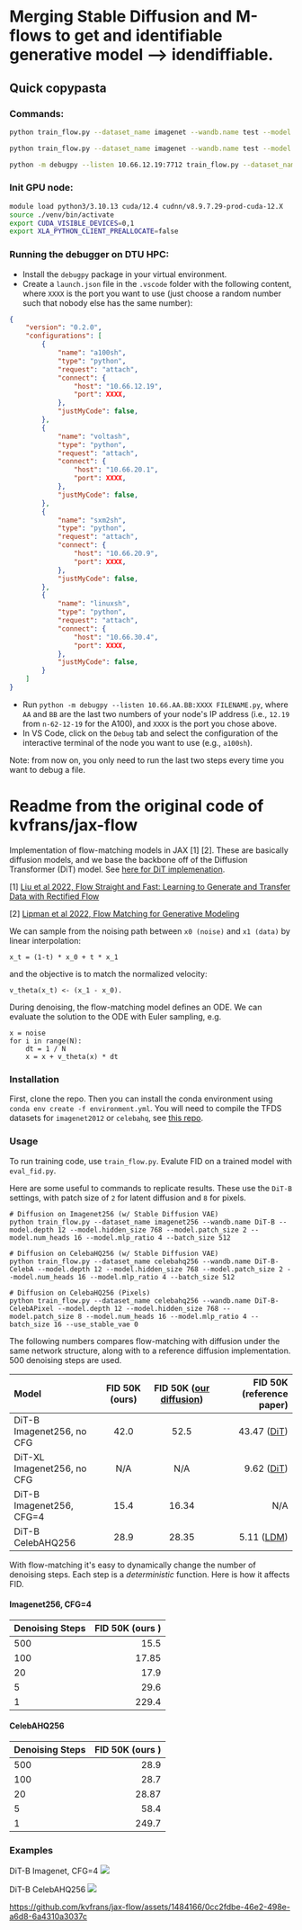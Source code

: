 # Merging Stable Diffusion and M-flows to get and identifiable generative model --> idendiffiable.

## Quick copypasta

### Commands:

```bash
python train_flow.py --dataset_name imagenet --wandb.name test --model.depth 12 --model.hidden_size 768 --model.patch_size 8 --model.num_heads 16 --model.mlp_ratio 4 --batch_size 8 --use_stable_vae 0

python train_flow.py --dataset_name imagenet --wandb.name test --model.depth 12 --model.hidden_size 768 --model.patch_size 2 --model.num_heads 8 --model.mlp_ratio 4 --batch_size 64 --use_stable_vae 1

python -m debugpy --listen 10.66.12.19:7712 train_flow.py --dataset_name imagenet --wandb.name test --model.depth 2 --model.hidden_size 128 --model.patch_size 2 --model.num_heads 16 --model.mlp_ratio 4 --batch_size 2 --use_stable_vae 0
```


### Init GPU node:

```bash
module load python3/3.10.13 cuda/12.4 cudnn/v8.9.7.29-prod-cuda-12.X
source ./venv/bin/activate
export CUDA_VISIBLE_DEVICES=0,1
export XLA_PYTHON_CLIENT_PREALLOCATE=false
```

### Running the debugger on DTU HPC:

- Install the `debugpy` package in your virtual environment.
- Create a `launch.json` file in the `.vscode` folder with the following content, where `XXXX` is the port you want to use (just choose a random number such that nobody else has the same number): 
```json
{
    "version": "0.2.0",
    "configurations": [
        {
            "name": "a100sh",
            "type": "python",
            "request": "attach",
            "connect": {
                "host": "10.66.12.19",
                "port": XXXX,
            },
            "justMyCode": false,
        },
        {
            "name": "voltash",
            "type": "python",
            "request": "attach",
            "connect": {
                "host": "10.66.20.1",
                "port": XXXX,
            },
            "justMyCode": false,
        },
        {
            "name": "sxm2sh",
            "type": "python",
            "request": "attach",
            "connect": {
                "host": "10.66.20.9",
                "port": XXXX,
            },
            "justMyCode": false,
        },
        {
            "name": "linuxsh",
            "type": "python",
            "request": "attach",
            "connect": {
                "host": "10.66.30.4",
                "port": XXXX,
            },
            "justMyCode": false,
        }
    ]
}
```
- Run `python -m debugpy --listen 10.66.AA.BB:XXXX FILENAME.py`, where `AA` and `BB` are the last two numbers of your node's IP address (i.e., `12.19` from `n-62-12-19` for the A100), and `XXXX` is the port you chose above.
- In VS Code, click on the `Debug` tab and select the configuration of the interactive terminal of the node you want to use (e.g., `a100sh`).

Note: from now on, you only need to run the last two steps every time you want to debug a file.

# Readme from the original code of kvfrans/jax-flow
Implementation of flow-matching models in JAX [1] [2]. These are basically diffusion models, and we base the backbone off of the Diffusion Transformer (DiT) model. See [here for DiT implemenation](https://github.com/kvfrans/jax-diffusion-transformer).

[1] [Liu et al 2022, Flow Straight and Fast: Learning to Generate and Transfer Data with Rectified Flow](https://arxiv.org/abs/2209.03003)

[2] [Lipman et al 2022, Flow Matching for Generative Modeling](https://arxiv.org/abs/2210.02747)

We can sample from the noising path between `x0 (noise)` and `x1 (data)` by linear interpolation:
```
x_t = (1-t) * x_0 + t * x_1
```
and the objective is to match the normalized velocity:
```
v_theta(x_t) <- (x_1 - x_0).
```
During denoising, the flow-matching model defines an ODE. We can evaluate the solution to the ODE with Euler sampling, e.g. 
```
x = noise
for i in range(N):
    dt = 1 / N
    x = x + v_theta(x) * dt
```

### Installation
First, clone the repo. Then you can install the conda environment using `conda env create -f environment.yml`. You will need to compile the TFDS datasets for `imagenet2012` or `celebahq`, see [this repo](https://github.com/kvfrans/tfds_builders).

### Usage
To run training code, use `train_flow.py`. Evalute FID on a trained model with `eval_fid.py`.

Here are some useful to commands to replicate results. These use the `DiT-B` settings, with patch size of `2` for latent diffusion and `8` for pixels.
```
# Diffusion on Imagenet256 (w/ Stable Diffusion VAE)
python train_flow.py --dataset_name imagenet256 --wandb.name DiT-B --model.depth 12 --model.hidden_size 768 --model.patch_size 2 --model.num_heads 16 --model.mlp_ratio 4 --batch_size 512

# Diffusion on CelebaHQ256 (w/ Stable Diffusion VAE)
python train_flow.py --dataset_name celebahq256 --wandb.name DiT-B-CelebA --model.depth 12 --model.hidden_size 768 --model.patch_size 2 --model.num_heads 16 --model.mlp_ratio 4 --batch_size 512

# Diffusion on CelebaHQ256 (Pixels)
python train_flow.py --dataset_name celebahq256 --wandb.name DiT-B-CelebAPixel --model.depth 12 --model.hidden_size 768 --model.patch_size 8 --model.num_heads 16 --model.mlp_ratio 4 --batch_size 16 --use_stable_vae 0
```

The following numbers compares flow-matching with diffusion under the same network structure, along with to a reference diffusion implementation. 500 denoising steps are used.

| Model                          |FID 50K (ours)| FID 50K ([our diffusion](https://github.com/kvfrans/jax-diffusion-transformer)) | FID 50K (reference paper) |
| :----------------------------- | :------: | :-------: | -------: |
| DiT-B Imagenet256, no CFG      |     42.0     |   52.5   | 43.47  ([DiT](https://arxiv.org/pdf/2212.09748))|
| DiT-XL Imagenet256, no CFG     |     N/A     |    N/A   | 9.62  ([DiT](https://arxiv.org/pdf/2212.09748))|
| DiT-B Imagenet256, CFG=4       |  15.4    |   16.34   | N/A          |
| DiT-B CelebAHQ256              |   28.9   |   28.35  | 5.11  ([LDM](https://arxiv.org/pdf/2112.10752)) |



With flow-matching it's easy to dynamically change the number of denoising steps. Each step is a *deterministic* function. Here is how it affects FID.
#### Imagenet256, CFG=4
| Denoising Steps  |FID 50K (ours )
| :----------------| ------: |
| 500              |   15.5   |
| 100              |   17.85  |
| 20               |   17.9   |
| 5                |   29.6   |
| 1                |   229.4  |


#### CelebAHQ256
| Denoising Steps  |FID 50K (ours )
| :----------------| ------: |
| 500              |   28.9   |
| 100              |   28.7   |
| 20               |   28.87  |
| 5                |   58.4   |
| 1                |   249.7  |



### Examples

DiT-B Imagenet, CFG=4
![](data/example_imagenet.jpg)

DiT-B CelebAHQ256
![](data/example_celeba.jpg)


https://github.com/kvfrans/jax-flow/assets/1484166/0cc2fdbe-46e2-498e-a6d8-6a4310a3037c

